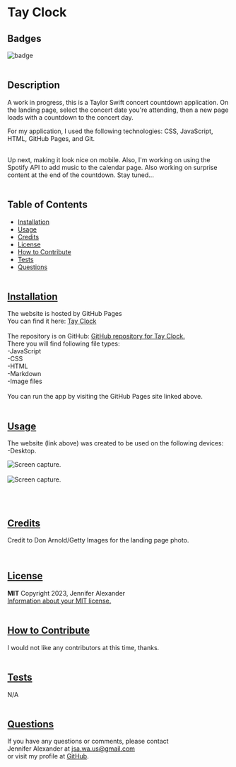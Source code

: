 # Tay Clock

  ## Badges
  ![badge](https://img.shields.io/badge/license-MIT-blue)
  <br><br>
  
  ## Description
  A work in progress, this is a Taylor Swift concert countdown application. On the landing page, select the concert date you're attending, then a new page loads with a countdown to the concert day. 
  <br>

  For my application, I used the following technologies: CSS, JavaScript, HTML, GitHub Pages, and Git.
  <br><br>
 
  Up next, making it look nice on mobile. Also, I'm working on using the Spotify API to add music to the calendar page. Also working on surprise content at the end of the countdown. Stay tuned...
  <br><br>

## Table of Contents
  - [Installation](#installation)
  - [Usage](#usage)
  - [Credits](#credits)
  - [License](#license)
  - [How to Contribute](#how-to-contribute)
  - [Tests](#tests)
  - [Questions](#questions)
  <br><br>

  ## [Installation](#table-of-contents)
  The website is hosted by GitHub Pages <br>
  You can find it here: [Tay Clock](https://jsalexan.github.io/tay-clock/)
  <br><br>
  The repository is on GitHub: [GitHub repository for Tay Clock.](https://github.com/jsalexan/tay-clock) <br>
  There you will find following file types: <br>
  -JavaScript<br>
  -CSS<br>
  -HTML<br>
  -Markdown<br>
  -Image files<br>
  <br>
  You can run the app by visiting the GitHub Pages site linked above.   <br><br>

## [Usage](#table-of-contents)
  The website (link above) was created to be used on the following devices:<br> 
-Desktop.

   ![Screen capture.](https://user-images.githubusercontent.com/110498167/226205083-6cd5392f-1c1b-4b32-9ce3-2b7c4cda5ac4.png)
   <br><br>
 ![Screen capture.](https://user-images.githubusercontent.com/110498167/226482441-8dd2620d-66f3-4960-b727-72b320a4ef0e.png)
 
  <br><br>

  ## [Credits](#table-of-contents) 
  Credit to Don Arnold/Getty Images for the landing page photo.

  <br>
 
  ## [License](#table-of-contents)
  **MIT** Copyright 2023, Jennifer Alexander<br>
  [Information about your MIT license.](https://opensource.org/licenses/MIT)
  <br><br>
  

  ## [How to Contribute](#table-of-contents)
  I would not like any contributors at this time, thanks.
  <br><br>

  ## [Tests](#table-of-contents)
  N/A
  <br><br>

  ## [Questions](#table-of-contents)
  If you have any questions or comments, please contact <br>Jennifer Alexander at jsa.wa.us@gmail.com <br>or visit my profile at [GitHub](https://github.com/jsalexan/).
  
